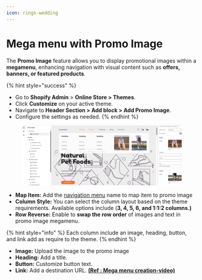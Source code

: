 ```yaml
---
icon: rings-wedding
---
```


# Mega menu with Promo Image

The **Promo Image** feature allows you to display promotional images within a **megamenu**, enhancing navigation with visual content such as **offers, banners, or featured products**.

{% hint style="success" %}
* Go to **Shopify Admin** > **Online Store > Themes**.
* Click **Customize** on your active theme.
* Navigate to **Header Section > Add block > Add Promo Image**.
* Configure the settings as needed.
{% endhint %}

<figure><img src="../../.gitbook/assets/Screenshot_4.jpg" alt=""><figcaption></figcaption></figure>

* **Map Item:** Add the [navigation menu](https://wedesignthemes.gitbook.io/bookly/header-group/navigation-menu) name to map item to promo image
* **Column Style:** You can select the column layout based on the theme requirements. Available options include (**3, 4, 5, 6, and 1:1:2 columns.)**
* **Row Reverse:** Enable to **swap the row order** of images and text in promo image megamenu.

{% hint style="info" %}
Each column include an image, heading, button, and link add as require to the theme.
{% endhint %}

* **Image:** Upload the image to the promo image
* **Heading:** Add a title.
* **Button:** Customize button text.
* **Link:** Add a destination URL. [**(Ref : Mega menu creation-video)**](mega-menu-creation-video.md)

